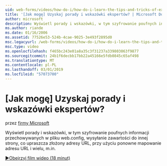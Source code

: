 ```yaml
---
uid: web-forms/videos/how-do-i/how-do-i-learn-the-tips-and-tricks-of-experts
title: '[Jak mogę] Uzyskaj porady i wskazówki ekspertów? | Microsoft Docs'
author: microsoft
description: Wyświetl porady i wskazówki, w tym szyfrowanie poufnych informacji przechowywanych w pliku web.config, wysyłanie zawartości do innej strony, upraszczając złożone adresy URL...
ms.author: riande
ms.date: 01/16/2006
ms.assetid: 77526e53-524b-4cae-9025-3e493f2895d0
msc.legacyurl: /web-forms/videos/how-do-i/how-do-i-learn-the-tips-and-tricks-of-experts
msc.type: video
ms.openlocfilehash: f465bc243e01a8a35c3f31237a339803063f9877
ms.sourcegitcommit: 24b1f6decbb17bb22a45166e5fdb0845c65af498
ms.translationtype: MT
ms.contentlocale: pl-PL
ms.lasthandoff: 03/01/2019
ms.locfileid: "57073700"
---
```

<a name="how-do-i-learn-the-tips-and-tricks-of-experts"></a>[Jak mogę] Uzyskaj porady i wskazówki ekspertów?
====================
przez [firmy Microsoft](https://github.com/microsoft)

Wyświetl porady i wskazówki, w tym szyfrowanie poufnych informacji przechowywanych w pliku web.config, wysyłanie zawartości do innej strony, co upraszcza złożony adresy URL, przy użyciu ponowne mapowanie adresu URL i wielu, m.in.

[&#9654;Obejrzyj film wideo (18 minut)](https://channel9.msdn.com/Blogs/ASP-NET-Site-Videos/how-do-i-learn-the-tips-and-tricks-of-experts)
